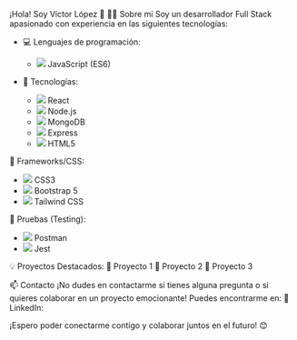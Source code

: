 ¡Hola! Soy Víctor López 👋
🧑‍💻 Sobre mí
Soy un desarrollador Full Stack apasionado con experiencia en las siguientes tecnologías:

- 💻 Lenguajes de programación:
  - <img src="https://img.icons8.com/color/48/000000/javascript.png"/> JavaScript (ES6)
  
- 🚀 Tecnologías:
  - <img src="https://img.icons8.com/ultraviolet/48/000000/react.png"/> React
  - <img src="https://img.icons8.com/color/48/000000/nodejs.png"/> Node.js
  - <img src="https://img.icons8.com/color/48/000000/mongodb.png"/> MongoDB
  - <img src="https://img.icons8.com/color/48/000000/express.png"/> Express
  - <img src="https://img.icons8.com/color/48/000000/html-5--v1.png"/> HTML5
 
 
 
 

🎨 Frameworks/CSS:
 - <img src="https://img.icons8.com/color/48/000000/css3.png"/> CSS3
 - <img src="https://img.icons8.com/color/48/000000/bootstrap.png"/> Bootstrap 5
 - <img src="https://icons8.com/icon/CIAZz2CYc6Kc/tailwindcss"/> Tailwind CSS







🚦 Pruebas (Testing):
  - <img src="https://img.icons8.com/dusk/48/000000/postman-api.png"/> Postman
  - <img src="https://img.icons8.com/ios/48/000000/jest.png"/> Jest



💡 Proyectos Destacados:
🌟 Proyecto 1
🌟 Proyecto 2
🌟 Proyecto 3

📫 Contacto
¡No dudes en contactarme si tienes alguna pregunta o si quieres colaborar en un proyecto emocionante! Puedes encontrarme en:
💼 LinkedIn: 

¡Espero poder conectarme contigo y colaborar juntos en el futuro! 😊
